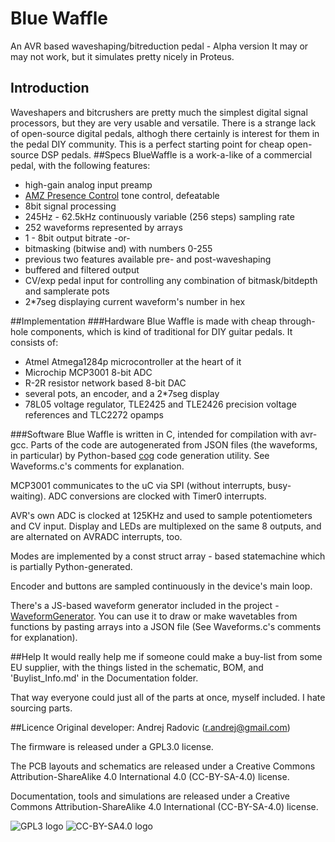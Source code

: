 # Blue Waffle
An AVR based waveshaping/bitreduction pedal - Alpha version
It may or may not work, but it simulates pretty nicely in Proteus.

## Introduction
Waveshapers and bitcrushers are pretty much the simplest digital signal processors, but they are very usable and versatile.
There is a strange lack of open-source digital pedals, althogh there certainly is interest for them in the pedal DIY community. This is a perfect starting point for cheap open-source DSP pedals.
##Specs
BlueWaffle is a work-a-like of a commercial pedal, with the following features:
* high-gain analog input preamp
* [AMZ Presence Control](http://www.muzique.com/lab/tone3.htm) tone control, defeatable
* 8bit signal processing
* 245Hz - 62.5kHz continuously variable (256 steps) sampling rate
* 252 waveforms represented by arrays
* 1 - 8bit output bitrate -or-
* bitmasking (bitwise and) with numbers 0-255
* previous two features available pre- and post-waveshaping
* buffered and filtered output
* CV/exp pedal input for controlling any combination of bitmask/bitdepth and samplerate pots
* 2*7seg displaying current waveform's number in hex

##Implementation
###Hardware
Blue Waffle is made with cheap through-hole components, which is kind of traditional for DIY guitar pedals. It consists of:
* Atmel Atmega1284p microcontroller at the heart of it
* Microchip MCP3001 8-bit ADC
* R-2R resistor network based 8-bit DAC
* several pots, an encoder, and a 2*7seg display
* 78L05 voltage regulator, TLE2425 and TLE2426 precision voltage references and TLC2272 opamps

###Software
Blue Waffle is written in C, intended for compilation with avr-gcc. Parts of the code are autogenerated from JSON files (the waveforms, in particular) by Python-based [cog](http://nedbatchelder.com/code/cog/) code generation utility. See Waveforms.c's comments for explanation.

MCP3001 communicates to the uC via SPI (without interrupts, busy-waiting). ADC conversions are clocked with Timer0 interrupts.

AVR's own ADC is clocked at 125KHz and used to sample potentiometers and CV input. Display and LEDs are multiplexed on the same 8 outputs, and are alternated on AVRADC interrupts, too.

Modes are implemented by a const struct array - based statemachine which is partially Python-generated.

Encoder and buttons are sampled continuously in the device's main loop.

There's a JS-based waveform generator included in the project  - [WaveformGenerator](http://randrej.github.io/BlueWaffle/). You can use it to draw or make wavetables from functions by pasting arrays into a JSON file (See Waveforms.c's comments for explanation).

##Help
It would really help me if someone could make a buy-list from some EU supplier, with the things listed in the schematic, BOM, and 'Buylist_Info.md' in the Documentation folder.

That way everyone could just all of the parts at once, myself included. I hate sourcing parts.

##Licence
Original developer: Andrej Radovic (r.andrej@gmail.com)

The firmware is released under a GPL3.0 license.

The PCB layouts and schematics are released under a Creative Commons Attribution-ShareAlike 4.0 International 4.0 (CC-BY-SA-4.0) license.

Documentation, tools and simulations are released under a Creative Commons Attribution-ShareAlike 4.0 International (CC-BY-SA-4.0) license.


![GPL3 logo](http://www.gnu.org/graphics/gplv3-127x51.png) ![CC-BY-SA4.0 logo](http://licensebuttons.net/l/by-sa/4.0/88x31.png)
